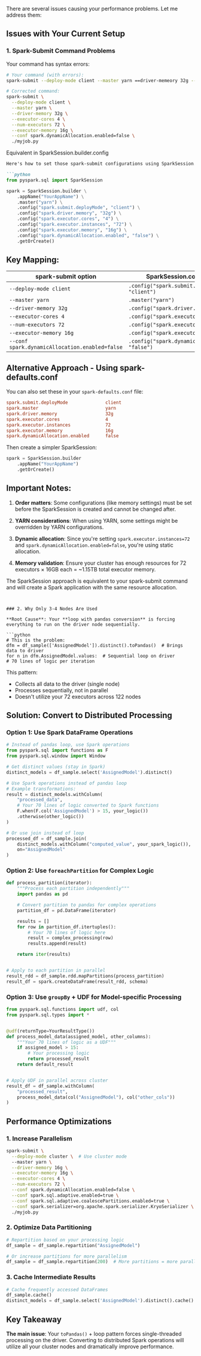 There are several issues causing your performance problems. Let me address them:

## Issues with Your Current Setup

### 1. Spark-Submit Command Problems

Your command has syntax errors:

```bash
# Your command (with errors):
spark-submit --deploy-mode client --master yarn ==driver-memeory 32g --executorc-cores 4 --num-executors 72 --conf.spark.dynamicAllocatiob.enabled=false ./myjob.py

# Corrected command:
spark-submit \
  --deploy-mode client \
  --master yarn \
  --driver-memory 32g \
  --executor-cores 4 \
  --num-executors 72 \
  --executor-memory 16g \
  --conf spark.dynamicAllocation.enabled=false \
  ./myjob.py
```

Equivalent in SparkSession.builder.config

```markdown
Here's how to set those spark-submit configurations using SparkSession.config:

```python
from pyspark.sql import SparkSession

spark = SparkSession.builder \
    .appName("YourAppName") \
    .master("yarn") \
    .config("spark.submit.deployMode", "client") \
    .config("spark.driver.memory", "32g") \
    .config("spark.executor.cores", "4") \
    .config("spark.executor.instances", "72") \
    .config("spark.executor.memory", "16g") \
    .config("spark.dynamicAllocation.enabled", "false") \
    .getOrCreate()
```

## Key Mapping:

| spark-submit option                            | SparkSession.config equivalent                        |
|------------------------------------------------|-------------------------------------------------------|
| `--deploy-mode client`                         | `.config("spark.submit.deployMode", "client")`        |
| `--master yarn`                                | `.master("yarn")`                                     |
| `--driver-memory 32g`                          | `.config("spark.driver.memory", "32g")`               |
| `--executor-cores 4`                           | `.config("spark.executor.cores", "4")`                |
| `--num-executors 72`                           | `.config("spark.executor.instances", "72")`           |
| `--executor-memory 16g`                        | `.config("spark.executor.memory", "16g")`             |
| `--conf spark.dynamicAllocation.enabled=false` | `.config("spark.dynamicAllocation.enabled", "false")` |

## Alternative Approach - Using spark-defaults.conf

You can also set these in your `spark-defaults.conf` file:

```conf
spark.submit.deployMode              client
spark.master                         yarn
spark.driver.memory                  32g
spark.executor.cores                 4
spark.executor.instances             72
spark.executor.memory                16g
spark.dynamicAllocation.enabled      false
```

Then create a simpler SparkSession:

```python
spark = SparkSession.builder
    .appName("YourAppName")
    .getOrCreate()
```

## Important Notes:

1. **Order matters**: Some configurations (like memory settings) must be set before the SparkSession is created and
   cannot be changed after.

2. **YARN considerations**: When using YARN, some settings might be overridden by YARN configurations.

3. **Dynamic allocation**: Since you're setting `spark.executor.instances=72`
   and `spark.dynamicAllocation.enabled=false`, you're using static allocation.

4. **Memory validation**: Ensure your cluster has enough resources for 72 executors × 16GB each = ~1.15TB total executor
   memory.

The SparkSession approach is equivalent to your spark-submit command and will create a Spark application with the same
resource allocation.

```


### 2. Why Only 3-4 Nodes Are Used

**Root Cause**: Your **loop with pandas conversion** is forcing everything to run on the driver node sequentially.

```python
# This is the problem:
dfm = df_sample(['AssignedModel']).distinct().toPandas()  # Brings data to driver
for n in dfm.AssignedModel.values:  # Sequential loop on driver
# 70 lines of logic per iteration
```

This pattern:

- Collects all data to the driver (single node)
- Processes sequentially, not in parallel
- Doesn't utilize your 72 executors across 122 nodes

## Solution: Convert to Distributed Processing

### Option 1: Use Spark DataFrame Operations

```python
# Instead of pandas loop, use Spark operations
from pyspark.sql import functions as F
from pyspark.sql.window import Window

# Get distinct values (stay in Spark)
distinct_models = df_sample.select('AssignedModel').distinct()

# Use Spark operations instead of pandas loop
# Example transformations:
result = distinct_models.withColumn(
    "processed_data",
    # Your 70 lines of logic converted to Spark functions
    F.when(F.col('AssignedModel') > 15, your_logic())
    .otherwise(other_logic())
)

# Or use join instead of loop
processed_df = df_sample.join(
    distinct_models.withColumn("computed_value", your_spark_logic()),
    on="AssignedModel"
)
```

### Option 2: Use `foreachPartition` for Complex Logic

```python
def process_partition(iterator):
    """Process each partition independently"""
    import pandas as pd

    # Convert partition to pandas for complex operations
    partition_df = pd.DataFrame(iterator)

    results = []
    for row in partition_df.itertuples():
        # Your 70 lines of logic here
        result = complex_processing(row)
        results.append(result)

    return iter(results)


# Apply to each partition in parallel
result_rdd = df_sample.rdd.mapPartitions(process_partition)
result_df = spark.createDataFrame(result_rdd, schema)
```

### Option 3: Use `groupBy` + UDF for Model-specific Processing

```python
from pyspark.sql.functions import udf, col
from pyspark.sql.types import *


@udf(returnType=YourResultType())
def process_model_data(assigned_model, other_columns):
    """Your 70 lines of logic as a UDF"""
    if assigned_model > 15:
        # Your processing logic
        return processed_result
    return default_result


# Apply UDF in parallel across cluster
result_df = df_sample.withColumn(
    "processed_result",
    process_model_data(col("AssignedModel"), col("other_cols"))
)
```

## Performance Optimizations

### 1. Increase Parallelism

```bash
spark-submit \
  --deploy-mode cluster \  # Use cluster mode
  --master yarn \
  --driver-memory 16g \
  --executor-memory 16g \
  --executor-cores 4 \
  --num-executors 72 \
  --conf spark.dynamicAllocation.enabled=false \
  --conf spark.sql.adaptive.enabled=true \
  --conf spark.sql.adaptive.coalescePartitions.enabled=true \
  --conf spark.serializer=org.apache.spark.serializer.KryoSerializer \
  ./myjob.py
```

### 2. Optimize Data Partitioning

```python
# Repartition based on your processing logic
df_sample = df_sample.repartition("AssignedModel")

# Or increase partitions for more parallelism
df_sample = df_sample.repartition(200)  # More partitions = more parallel tasks
```

### 3. Cache Intermediate Results

```python
# Cache frequently accessed DataFrames
df_sample.cache()
distinct_models = df_sample.select('AssignedModel').distinct().cache()
```

## Key Takeaway

**The main issue**: Your `toPandas()` + loop pattern forces single-threaded processing on the driver. Converting to
distributed Spark operations will utilize all your cluster nodes and dramatically improve performance.

